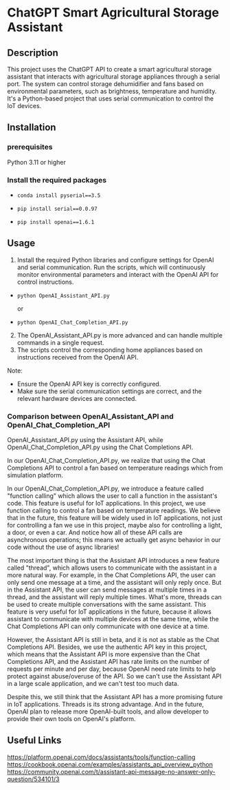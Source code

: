 # ChatGPT Smart Agricultural Storage Assistant

## Description

This project uses the ChatGPT API to create a smart agricultural storage assistant that interacts with agricultural storage appliances through a serial port.
The system can control storage dehumidifier and fans based on environmental parameters, such as brightness, temperature and humidity.
It's a Python-based project that uses serial communication to control the IoT devices.

## Installation

### prerequisites

Python 3.11 or higher

### Install the required packages

* `conda install pyserial==3.5`

* `pip install serial==0.0.97`

* `pip install openai==1.6.1`

## Usage

1. Install the required Python libraries and configure settings for OpenAI and serial communication. Run the scripts, which will
   continuously monitor environmental parameters and interact with the OpenAI API for control instructions.

* `python OpenAI_Assistant_API.py`

  or
* `python OpenAI_Chat_Completion_API.py`

2. The OpenAI_Assistant_API.py is more advanced and can handle multiple commands in a single request.
3. The scripts control the corresponding home appliances based on instructions received from the OpenAI API.

Note:
* Ensure the OpenAI API key is correctly configured.
* Make sure the serial communication settings are correct, and the relevant hardware devices are connected.

### Comparison between OpenAI_Assistant_API and OpenAI_Chat_Completion_API

OpenAI_Assistant_API.py using the Assistant API, while OpenAI_Chat_Completion_API.py using the Chat Completions API.

In our OpenAI_Chat_Completion_API.py, we realize that using the Chat Completions API to control a fan based on temperature readings which from simulation platform.

In our OpenAI_Chat_Completion_API.py, we introduce a feature called "function calling" which allows the user to call a function in the assistant's code.
This feature is useful for IoT applications. In this project, we use function calling to control a fan based on temperature readings.
We believe that in the future, this feature will be widely used in IoT applications, not just for controlling a fan we use in this project, 
maybe also for controlling a light, a door, or even a car. And notice how all of these API calls are asynchronous operations;
this means we actually get async behavior in our code without the use of async libraries!

The most important thing is that the Assistant API introduces a new feature called "thread", which allows users to communicate with the assistant 
in a more natural way. For example, in the Chat Completions API, the user can only send one message at a time, and the assistant will only reply once.
But in the Assistant API, the user can send messages at multiple times in a thread, and the assistant will reply multiple times. What's more,
threads can be used to create multiple conversations with the same assistant. This feature is very useful for IoT applications in the future,
because it allows assistant to communicate with multiple devices at the same time, while the Chat Completions API can only communicate with one device at a time.

However, the Assistant API is still in beta, and it is not as stable as the Chat Completions API. Besides, we use the authentic API key in this project,
which means that the Assistant API is more expensive than the Chat Completions API, and the Assistant API has rate limits on the number of requests per minute and per day,
because OpenAI need rate limits to help protect against abuse/overuse of the API. So we can't use the Assistant API in a large scale application,
and we can't test too much data.

Despite this, we still think that the Assistant API has a more promising future in IoT applications. Threads is its strong advantage.
And in the future, OpenAI plan to release more OpenAI-built tools, and allow developer to provide their own tools on OpenAI's platform.

## Useful Links
https://platform.openai.com/docs/assistants/tools/function-calling
https://cookbook.openai.com/examples/assistants_api_overview_python
https://community.openai.com/t/assistant-api-message-no-answer-only-question/534101/3
